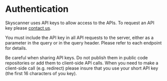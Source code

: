 # Authentication

Skyscanner uses API keys to allow access to the APIs. To request an API key please [contact us](https://partners.skyscanner.net/contact/).

You must include the API key in all API requests to the server, either as a parameter in the query or in the query header. Please refer to each endpoint for details.

<aside class="warning">
Be careful when sharing API keys. Do not publish them in public code repositories or add them to client-side API calls. When you need to make a client-side call (e.g. redirect) please insure that you use your short API key (the first 16 characters of you key).
</aside>
